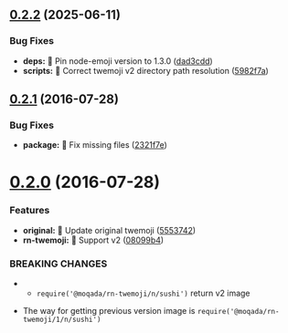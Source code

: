 ## [0.2.2](https://github.com/moqada/rn-twemoji/compare/v0.2.1...v0.2.2) (2025-06-11)


### Bug Fixes

* **deps:** :penguin: Pin node-emoji version to 1.3.0 ([dad3cdd](https://github.com/moqada/rn-twemoji/commit/dad3cddd2f09b03cfe749aaf0fadb6ef8fe8e24f))
* **scripts:** :penguin: Correct twemoji v2 directory path resolution ([5982f7a](https://github.com/moqada/rn-twemoji/commit/5982f7a4c2396c85a310b069dc6cd9365a53a47d))



<a name="0.2.1"></a>
## [0.2.1](https://github.com/moqada/rn-twemoji/compare/v0.2.0...v0.2.1) (2016-07-28)


### Bug Fixes

* **package:** :penguin: Fix missing files ([2321f7e](https://github.com/moqada/rn-twemoji/commit/2321f7e))



<a name="0.2.0"></a>
# [0.2.0](https://github.com/moqada/rn-twemoji/compare/v0.1.1...v0.2.0) (2016-07-28)


### Features

* **original:** :hatching_chick: Update original twemoji ([5553742](https://github.com/moqada/rn-twemoji/commit/5553742))
* **rn-twemoji:** :tada: Support v2 ([08099b4](https://github.com/moqada/rn-twemoji/commit/08099b4))


### BREAKING CHANGES

* - `require('@moqada/rn-twemoji/n/sushi')` return v2 image
- The way for getting previous version image is `require('@moqada/rn-twemoji/1/n/sushi')`



